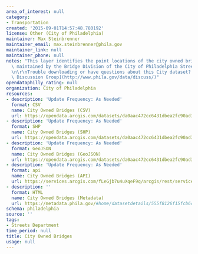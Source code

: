 ```yaml
---
area_of_interest: null
category:
- Transportation
created: '2015-09-01T14:57:48.780192'
license: Other (City of Philadelphia)
maintainer: Max Steinbrenner
maintainer_email: max.steinbrenner@phila.gov
maintainer_link: null
maintainer_phone: null
notes: "This layer identifies the point locations of the city owned bridges that are\
  \ maintained by the Bridge Division of the City of Philadelphia Streets Department.\r\
  \n\r\nTrouble downloading or have questions about this City dataset? Visit the [OpenDataPhilly\
  \ Discussion Group](http://www.phila.gov/data/discuss/)"
opendataphilly_rating: null
organization: City of Philadelphia
resources:
- description: 'Update Frequency: As Needed'
  format: CSV
  name: City Owned Bridges (CSV)
  url: https://opendata.arcgis.com/datasets/da0aac472cc6431dbea2fc90ad3f7463_0.csv
- description: 'Update Frequency: As Needed'
  format: SHP
  name: City Owned Bridges (SHP)
  url: https://opendata.arcgis.com/datasets/da0aac472cc6431dbea2fc90ad3f7463_0.zip
- description: 'Update Frequency: As Needed'
  format: GeoJSON
  name: City Owned Bridges (GeoJSON)
  url: https://opendata.arcgis.com/datasets/da0aac472cc6431dbea2fc90ad3f7463_0.geojson
- description: 'Update Frequency: As Needed'
  format: api
  name: City Owned Bridges (API)
  url: https://services.arcgis.com/fLeGjb7u4uXqeF9q/arcgis/rest/services/City_Owned_Bridges/FeatureServer/0/query?outFields=*&where=1%3D1
- description: ''
  format: HTML
  name: City Owned Bridges (Metadata)
  url: https://metadata.phila.gov/#home/datasetdetails/555f8126f15fcb6c6ed440f8/representationdetails/55438a959b989a05172d0d22/
schema: philadelphia
source: ''
tags:
- Streets Department
time_period: null
title: City Owned Bridges
usage: null
---
```

